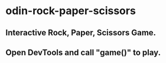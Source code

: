 # odin-rock-paper-scissors
## Interactive Rock, Paper, Scissors Game.
## Open DevTools and call "game()" to play.
